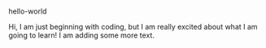 # 
hello-world

Hi, I am just beginning with coding, but I am really excited about what I am going to learn!
I am adding some more text.
